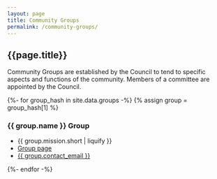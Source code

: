 ```yaml
---
layout: page
title: Community Groups
permalink: /community-groups/
---
```

<section style="margin-bottom:25px;">
  <div class="container" >
    <div class="section-title">
      <h2>{{page.title}}</h2>
    </div>
    <p>Community Groups are established by the Council to tend to specific aspects and functions of the community. Members of a committee are appointed by the Council.</p>
    {%- for group_hash in site.data.groups -%}
      {% assign group = group_hash[1] %}
      <h3>{{ group.name }} Group</h3>
      <ul class="fa-ul">
        <li><span class="fa-li"><i class="fa fa-bullseye"></i></span>{{ group.mission.short | liquify }}</li>
        <li><span class="fa-li"><i class="fa fa-users"></i></span>
          <a href="{{ group.name | slugify }}.html">Group page</a></li>
        <li><span class="fa-li"><i class="fa fa-envelope"></i></span>
          <a href="mailto:{{ group.contact_email }}?subject=Inquiry to the {{ group.name }} Group of the Microservices Community">{{ group.contact_email }}</a></li>
      </ul>
    {%- endfor -%}
  </div>
</section>